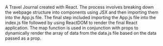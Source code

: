 A Travel Journal created with React. The process involves breaking down the webpage structure into components using JSX and then importing them into the App.js file. The final step included importing the App.js file into the index.js file followed by using ReactDOM to render the final React application. The map function is used in conjunction with props to dynamically render the array of data from the data.js file based on the data passed as a prop.

